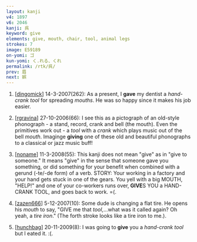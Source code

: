 ```yaml
---
layout: kanji
v4: 1897
v6: 2046
kanji: 呉
keyword: give
elements: give, mouth, chair, tool, animal legs
strokes: 7
image: E59189
on-yomi: ゴ
kun-yomi: く.れる、くれ
permalink: /rtk/呉/
prev: 眉
next: 娯
---
```


1) [<a href="http://kanji.koohii.com/profile/dingomick">dingomick</a>] 14-3-2007(262): As a present, I <strong>gave</strong> my dentist a <em>hand-crank tool</em> for spreading <em>mouths</em>. He was so happy since it makes his job easier.

2) [<a href="http://kanji.koohii.com/profile/rgravina">rgravina</a>] 27-10-2006(66): I see this as a pictograph of an old-style phonograph - a stand, record, crank and bell (the mouth). Even the primitives work out - a <em>tool</em> with a <em>crank</em> which plays music out of the bell <em>mouth</em>. Imaginge <strong>giving</strong> one of these old and beautiful phonographs to a classical or jazz music buff!

3) [<a href="http://kanji.koohii.com/profile/noname">noname</a>] 11-3-2008(55): This kanji does not mean &quot;give&quot; as in &quot;give to someone.&quot; It means &quot;give&quot; in the sense that someone gave you something, or did something for your benefit when combined with a gerund (-te/-de form) of a verb. STORY: Your working in a factory and your hand gets stuck in one of the gears. You yell with a big MOUTH, &quot;HELP!&quot; and one of your co-workers runs over,<strong> GIVE</strong>S YOU a HAND-CRANK TOOL, and goes back to work. =(.

4) [<a href="http://kanji.koohii.com/profile/zazen666">zazen666</a>] 5-12-2007(10): Some dude is changing a flat tire. He opens his <em>mouth</em> to say, &quot;GIVE me that <em>tool</em>,...what was it called again? Oh yeah, a <em>tire iron</em>.&quot; (The forth stroke looks like a tire iron to me.).

5) [<a href="http://kanji.koohii.com/profile/hunchbag">hunchbag</a>] 20-11-2009(8): I was going to<strong> give</strong> you a <em>hand-crank tool</em> but I eated it. :(.

